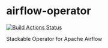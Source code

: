 # airflow-operator

[![Build Actions Status](https://ci.stackable.tech/job/Airflow%20Operator%20Integration%20Tests/badge/icon?subject=Integration%20Tests)](https://ci.stackable.tech/job/Airflow%20Operator%20Integration%20Tests)

Stackable Operator for Apache Airflow
